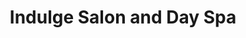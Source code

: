 ---
title: "Indulge Salon and Day Spa"
url: /midland/indulge-salon-and-day-spa/
shop: hairdresser
---